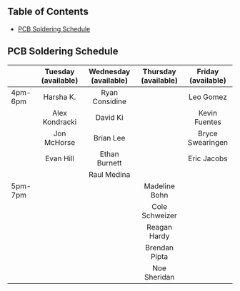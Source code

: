 ## Table of Contents
- [PCB Soldering Schedule](#pcb-soldering-schedule)


## PCB Soldering Schedule

|         | Tuesday (available) | Wednesday (available) | Thursday (available) | Friday (available) |
|---------|:-------------------:|:---------------------:|:--------------------:|:------------------:|
| 4pm-6pm | Harsha K.           | Ryan Considine        |                      | Leo Gomez          |
|         | Alex Kondracki      | David Ki              |                      | Kevin Fuentes      |
|         | Jon McHorse         | Brian Lee             |                      | Bryce Swearingen   |
|         | Evan Hill           | Ethan Burnett         |                      | Eric Jacobs        |
|         |                     | Raul Medina           |                      |                    |
| 5pm-7pm |                     |                       | Madeline Bohn        |                    |
|         |                     |                       | Cole Schweizer       |                    |
|         |                     |                       | Reagan Hardy         |                    |
|         |                     |                       | Brendan Pipta        |                    |
|         |                     |                       | Noe Sheridan         |                    |

